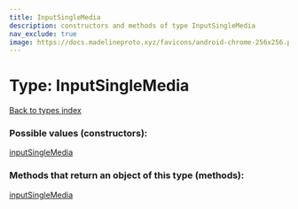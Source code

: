```yaml
---
title: InputSingleMedia
description: constructors and methods of type InputSingleMedia
nav_exclude: true
image: https://docs.madelineproto.xyz/favicons/android-chrome-256x256.png
---
```

# Type: InputSingleMedia
[Back to types index](index.md)



### Possible values (constructors):

[inputSingleMedia](../constructors/inputSingleMedia.md)  



### Methods that return an object of this type (methods):



[inputSingleMedia](../constructors/inputSingleMedia.md)  


